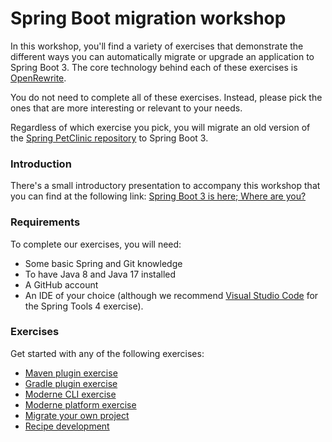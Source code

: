 # Spring Boot migration workshop

In this workshop, you'll find a variety of exercises that demonstrate the different ways you can automatically migrate or upgrade an application to Spring Boot 3. The core technology behind each of these exercises is [OpenRewrite](https://github.com/openrewrite/rewrite).

You do not need to complete all of these exercises. Instead, please pick the ones that are more interesting or relevant to your needs.

Regardless of which exercise you pick, you will migrate an old version of the [Spring PetClinic repository](https://github.com/spring-projects/spring-petclinic/) to Spring Boot 3.

### Introduction

There's a small introductory presentation to accompany this workshop that you can find at the following link: [Spring Boot 3 is here; Where are you?](https://docs.google.com/presentation/d/1JZYjOfnmFX3l2q1wrOPpcGLba-kwmA\_gbuX5V\_2lZNg/edit#slide=id.g27b5a4473e1\_0\_187)

### Requirements

To complete our exercises, you will need:

* Some basic Spring and Git knowledge
* To have Java 8 and Java 17 installed
* A GitHub account
* An IDE of your choice (although we recommend [Visual Studio Code](../../user-documentation/getting-started/) for the Spring Tools 4 exercise).

### Exercises

Get started with any of the following exercises:

* [Maven plugin exercise](maven-plugin-exercise.md)
* [Gradle plugin exercise](gradle-plugin-exercise.md)
* [Moderne CLI exercise](moderne-cli-exercise.md)
* [Moderne platform exercise](moderne-platform-exercise.md)
* [Migrate your own project](migrate-your-own-project.md)
* [Recipe development](recipe-development.md)
